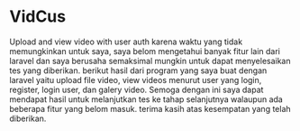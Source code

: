 # VidCus
Upload and view video with user auth 
karena waktu yang tidak memungkinkan untuk saya, saya belom mengetahui banyak fitur lain dari laravel dan saya berusaha semaksimal
mungkin untuk dapat menyelesaikan tes yang diberikan.
berikut hasil dari program yang saya buat dengan laravel yaitu
upload file video, view videos menurut user yang login, register, login user, dan galery video.
Semoga dengan ini saya dapat mendapat hasil untuk melanjutkan tes ke tahap selanjutnya walaupun ada beberapa fitur yang belom masuk.
terima kasih atas kesempatan yang telah diberikan.
